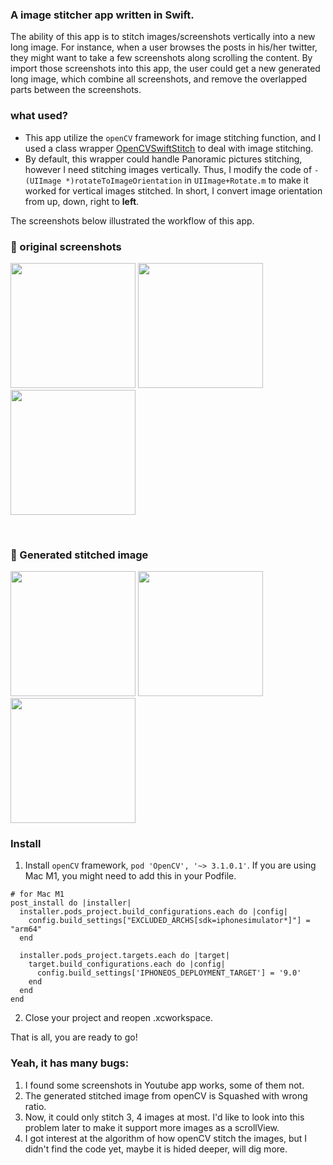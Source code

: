 ### A image stitcher app written in Swift. 

The ability of this app is to stitch images/screenshots vertically into a new long image. For instance, when a user browses the posts in his/her twitter, they might want to take a few screenshots along scrolling the content. By import those screenshots into this app, the user could get a new generated long image, which combine all screenshots, and remove the overlapped parts between the screenshots.

### what used?
- This app utilize the `openCV` framework for image stitching function, and I used a class wrapper [OpenCVSwiftStitch](https://github.com/foundry/OpenCVSwiftStitch) to deal with image stitching.
- By default, this wrapper could handle Panoramic pictures stitching, however I need stitching images vertically. Thus, I modify the code of `- (UIImage *)rotateToImageOrientation` in `UIImage+Rotate.m` to make it worked for vertical images stitched. In short, I convert image orientation from up, down, right to **left**.

The screenshots below illustrated the workflow of this app.

### 🍊 original screenshots
<img src = "https://www.haibosfashion.com/images/longImageStitcher/001.png" width ="200" />  <img src = "https://www.haibosfashion.com/images/longImageStitcher/002.png" width ="200" />  <img src = "https://www.haibosfashion.com/images/longImageStitcher/003.png" width ="200" /> 

&nbsp;


### 🍊 Generated stitched image
<img src = "https://www.haibosfashion.com/images/longImageStitcher/app_001.png" width ="200" /> <img src = "https://www.haibosfashion.com/images/longImageStitcher/app_002.png" width ="200" /> <img src = "https://www.haibosfashion.com/images/longImageStitcher/app_003.png" width ="200" /> 


### Install
1. Install `openCV` framework, `pod 'OpenCV', '~> 3.1.0.1'`. If you are using Mac M1, you might need to add this in your Podfile.
```
# for Mac M1
post_install do |installer|
  installer.pods_project.build_configurations.each do |config|
    config.build_settings["EXCLUDED_ARCHS[sdk=iphonesimulator*]"] = "arm64"
  end

  installer.pods_project.targets.each do |target|
    target.build_configurations.each do |config|
      config.build_settings['IPHONEOS_DEPLOYMENT_TARGET'] = '9.0'
    end
  end
end
```
2. Close your project and reopen .xcworkspace.

That is all, you are ready to go!

### Yeah, it has many bugs:
1. I found some screenshots in Youtube app works, some of them not.
2. The generated stitched image from openCV is Squashed with wrong ratio.
3. Now, it could only stitch 3, 4 images at most. I'd like to look into this problem later to make it support more images as a scrollView.
4. I got interest at the algorithm of how openCV stitch the images, but I didn't find the code yet, maybe it is hided deeper, will dig more.
